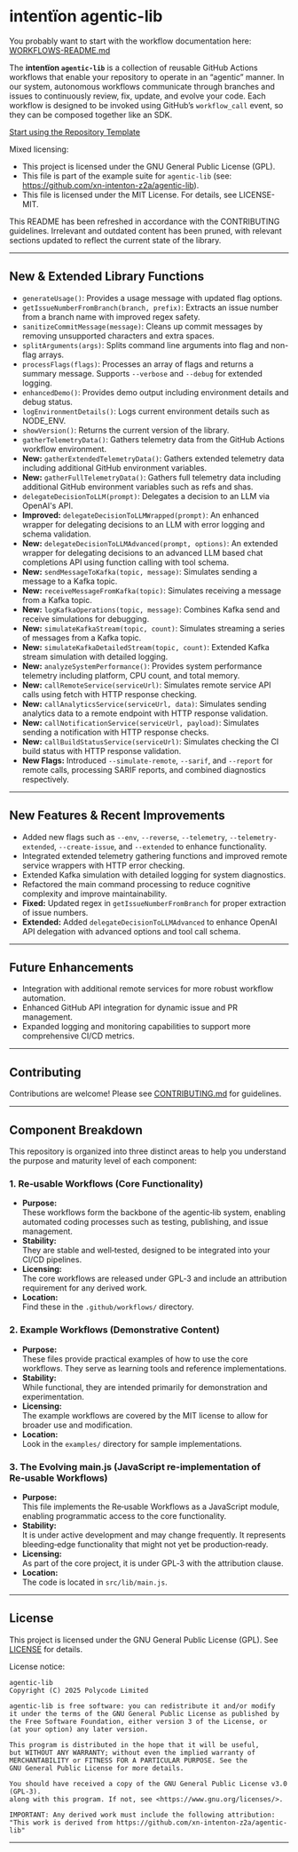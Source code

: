 # intentïon agentic-lib

You probably want to start with the workflow documentation here: [WORKFLOWS-README.md](WORKFLOWS-README.md)

The **intentïon `agentic-lib`** is a collection of reusable GitHub Actions workflows that enable your repository to operate in an “agentic” manner. In our system, autonomous workflows communicate through branches and issues to continuously review, fix, update, and evolve your code. Each workflow is designed to be invoked using GitHub’s `workflow_call` event, so they can be composed together like an SDK.

[Start using the Repository Template](https://github.com/xn-intenton-z2a/repository0)

Mixed licensing:
* This project is licensed under the GNU General Public License (GPL).
* This file is part of the example suite for `agentic-lib` (see: https://github.com/xn-intenton-z2a/agentic-lib).
* This file is licensed under the MIT License. For details, see LICENSE-MIT.

This README has been refreshed in accordance with the CONTRIBUTING guidelines. Irrelevant and outdated content has been pruned, with relevant sections updated to reflect the current state of the library.

---

## New & Extended Library Functions

- `generateUsage()`: Provides a usage message with updated flag options.
- `getIssueNumberFromBranch(branch, prefix)`: Extracts an issue number from a branch name with improved regex safety.
- `sanitizeCommitMessage(message)`: Cleans up commit messages by removing unsupported characters and extra spaces.
- `splitArguments(args)`: Splits command line arguments into flag and non-flag arrays.
- `processFlags(flags)`: Processes an array of flags and returns a summary message. Supports `--verbose` and `--debug` for extended logging.
- `enhancedDemo()`: Provides demo output including environment details and debug status.
- `logEnvironmentDetails()`: Logs current environment details such as NODE_ENV.
- `showVersion()`: Returns the current version of the library.
- `gatherTelemetryData()`: Gathers telemetry data from the GitHub Actions workflow environment.
- **New:** `gatherExtendedTelemetryData()`: Gathers extended telemetry data including additional GitHub environment variables.
- **New:** `gatherFullTelemetryData()`: Gathers full telemetry data including additional GitHub environment variables such as refs and shas.
- `delegateDecisionToLLM(prompt)`: Delegates a decision to an LLM via OpenAI's API.
- **Improved:** `delegateDecisionToLLMWrapped(prompt)`: An enhanced wrapper for delegating decisions to an LLM with error logging and schema validation.
- **New:** `delegateDecisionToLLMAdvanced(prompt, options)`: An extended wrapper for delegating decisions to an advanced LLM based chat completions API using function calling with tool schema.
- **New:** `sendMessageToKafka(topic, message)`: Simulates sending a message to a Kafka topic.
- **New:** `receiveMessageFromKafka(topic)`: Simulates receiving a message from a Kafka topic.
- **New:** `logKafkaOperations(topic, message)`: Combines Kafka send and receive simulations for debugging.
- **New:** `simulateKafkaStream(topic, count)`: Simulates streaming a series of messages from a Kafka topic.
- **New:** `simulateKafkaDetailedStream(topic, count)`: Extended Kafka stream simulation with detailed logging.
- **New:** `analyzeSystemPerformance()`: Provides system performance telemetry including platform, CPU count, and total memory.
- **New:** `callRemoteService(serviceUrl)`: Simulates remote service API calls using fetch with HTTP response checking.
- **New:** `callAnalyticsService(serviceUrl, data)`: Simulates sending analytics data to a remote endpoint with HTTP response validation.
- **New:** `callNotificationService(serviceUrl, payload)`: Simulates sending a notification with HTTP response checks.
- **New:** `callBuildStatusService(serviceUrl)`: Simulates checking the CI build status with HTTP response validation.
- **New Flags:** Introduced `--simulate-remote`, `--sarif`, and `--report` for remote calls, processing SARIF reports, and combined diagnostics respectively.

---

## New Features & Recent Improvements

- Added new flags such as `--env`, `--reverse`, `--telemetry`, `--telemetry-extended`, `--create-issue`, and `--extended` to enhance functionality.
- Integrated extended telemetry gathering functions and improved remote service wrappers with HTTP error checking.
- Extended Kafka simulation with detailed logging for system diagnostics.
- Refactored the main command processing to reduce cognitive complexity and improve maintainability.
- **Fixed:** Updated regex in `getIssueNumberFromBranch` for proper extraction of issue numbers.
- **Extended:** Added `delegateDecisionToLLMAdvanced` to enhance OpenAI API delegation with advanced options and tool call schema.

---

## Future Enhancements

- Integration with additional remote services for more robust workflow automation.
- Enhanced GitHub API integration for dynamic issue and PR management.
- Expanded logging and monitoring capabilities to support more comprehensive CI/CD metrics.

---

## Contributing

Contributions are welcome! Please see [CONTRIBUTING.md](CONTRIBUTING.md) for guidelines.

---

## Component Breakdown

This repository is organized into three distinct areas to help you understand the purpose and maturity level of each component:

### 1. Re‑usable Workflows (Core Functionality)
- **Purpose:**  
  These workflows form the backbone of the agentic‑lib system, enabling automated coding processes such as testing, publishing, and issue management.
- **Stability:**  
  They are stable and well‑tested, designed to be integrated into your CI/CD pipelines.
- **Licensing:**  
  The core workflows are released under GPL‑3 and include an attribution requirement for any derived work.
- **Location:**  
  Find these in the `.github/workflows/` directory.

### 2. Example Workflows (Demonstrative Content)
- **Purpose:**  
  These files provide practical examples of how to use the core workflows. They serve as learning tools and reference implementations.
- **Stability:**  
  While functional, they are intended primarily for demonstration and experimentation.
- **Licensing:**  
  The example workflows are covered by the MIT license to allow for broader use and modification.
- **Location:**  
  Look in the `examples/` directory for sample implementations.

### 3. The Evolving main.js (JavaScript re-implementation of Re‑usable Workflows)
- **Purpose:**  
  This file implements the Re‑usable Workflows as a JavaScript module, enabling programmatic access to the core functionality.
- **Stability:**  
  It is under active development and may change frequently. It represents bleeding‑edge functionality that might not yet be production‑ready.
- **Licensing:**  
  As part of the core project, it is under GPL‑3 with the attribution clause.
- **Location:**  
  The code is located in `src/lib/main.js`.

---

## License

This project is licensed under the GNU General Public License (GPL). See [LICENSE](LICENSE) for details.

License notice:
```
agentic-lib
Copyright (C) 2025 Polycode Limited

agentic-lib is free software: you can redistribute it and/or modify
it under the terms of the GNU General Public License as published by
the Free Software Foundation, either version 3 of the License, or
(at your option) any later version.

This program is distributed in the hope that it will be useful,
but WITHOUT ANY WARRANTY; without even the implied warranty of
MERCHANTABILITY or FITNESS FOR A PARTICULAR PURPOSE. See the
GNU General Public License for more details.

You should have received a copy of the GNU General Public License v3.0 (GPL‑3).
along with this program. If not, see <https://www.gnu.org/licenses/>.

IMPORTANT: Any derived work must include the following attribution:
"This work is derived from https://github.com/xn-intenton-z2a/agentic-lib"
```

---

